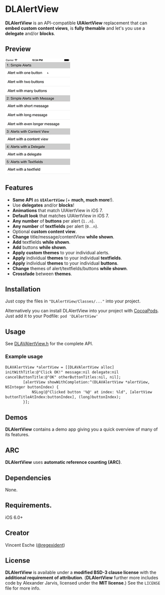 # DLAlertView

**DLAlertView** is an API-compatible **UIAlertView** replacement that can **embed custom content views**, is **fully themable** and let's you use a **delegate** and/or **blocks**.

## Preview
![Demo Animation](preview.gif)

## Features

* **Same API** as **`UIAlertView`** (+ **much, much more**!).
* Use **delegates** and/or **blocks**!
* **Animations** that match UIAlertView in iOS 7.
* **Default look** that matches UIAlertView in iOS 7.
* **Any number** of **buttons** per alert (`1..n`).
* **Any number** of **textfields** per alert (`0..n`).
* Optional **custom content view**.
* **Change** title/message/contentView **while shown**.
* **Add** textfields **while shown**.
* **Add** buttons **while shown**.
* **Apply custom themes** to your individual alerts.
* **Apply** individual **themes** to your individual **textfields**.
* **Apply** individual **themes** to your individual **buttons**.
* **Change** themes of alert/textfields/buttons **while shown**.
* **Crossfade** between **themes**.

## Installation

Just copy the files in `"DLAlertView/Classes/..."` into your project.

Alternatively you can install DLAlertView into your project with [CocoaPods](http://cocoapods.org/).  
Just add it to your Podfile: `pod 'DLAlertView'`

## Usage

See [DLAVAlertView.h](DLAlertView/Classes/DLAVAlertView.h) for the complete API.

### Example usage

```objc
DLAVAlertView *alertView = [[DLAVAlertView alloc] initWithTitle:@"Click OK!" message:nil delegate:nil cancelButtonTitle:@"OK" otherButtonTitles:nil, nil];
		[alertView showWithCompletion:^(DLAVAlertView *alertView, NSInteger buttonIndex) {
			NSLog(@"Clicked button '%@' at index: %ld", [alertView buttonTitleAtIndex:buttonIndex], (long)buttonIndex);
		}];
```

## Demos

**DLAlertView** contains a demo app giving you a quick overview of many of its features.

## ARC

**DLAlertView** uses **automatic reference counting (ARC)**.

## Dependencies

None.

## Requirements.

iOS 6.0+

## Creator

Vincent Esche ([@regexident](http://twitter.com/regexident))

## License

**DLAlertView** is available under a **modified BSD-3 clause license** with the **additional requirement of attribution**. (**DLAlertView** further more includes code by Alexander Jarvis, licensed under the **MIT license**.) See the `LICENSE` file for more info.
